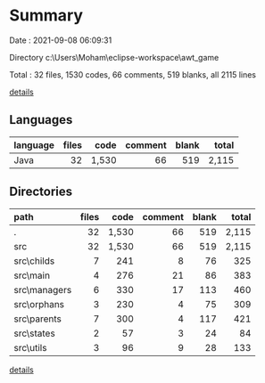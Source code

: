 # Summary

Date : 2021-09-08 06:09:31

Directory c:\Users\Moham\eclipse-workspace\awt_game

Total : 32 files,  1530 codes, 66 comments, 519 blanks, all 2115 lines

[details](details.md)

## Languages
| language | files | code | comment | blank | total |
| :--- | ---: | ---: | ---: | ---: | ---: |
| Java | 32 | 1,530 | 66 | 519 | 2,115 |

## Directories
| path | files | code | comment | blank | total |
| :--- | ---: | ---: | ---: | ---: | ---: |
| . | 32 | 1,530 | 66 | 519 | 2,115 |
| src | 32 | 1,530 | 66 | 519 | 2,115 |
| src\childs | 7 | 241 | 8 | 76 | 325 |
| src\main | 4 | 276 | 21 | 86 | 383 |
| src\managers | 6 | 330 | 17 | 113 | 460 |
| src\orphans | 3 | 230 | 4 | 75 | 309 |
| src\parents | 7 | 300 | 4 | 117 | 421 |
| src\states | 2 | 57 | 3 | 24 | 84 |
| src\utils | 3 | 96 | 9 | 28 | 133 |

[details](details.md)